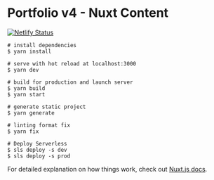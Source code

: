 # Portfolio v4 - Nuxt Content

[![Netlify Status](https://api.netlify.com/api/v1/badges/ab8e9b12-81d8-4199-be51-f42a3c32d77f/deploy-status)](https://app.netlify.com/sites/erikthedeveloper-portfolio/deploys)

```
# install dependencies
$ yarn install

# serve with hot reload at localhost:3000
$ yarn dev

# build for production and launch server
$ yarn build
$ yarn start

# generate static project
$ yarn generate

# linting format fix
$ yarn fix

# Deploy Serverless
$ sls deploy -s dev
$ sls deploy -s prod
```

For detailed explanation on how things work, check out [Nuxt.js docs](https://nuxtjs.org).
